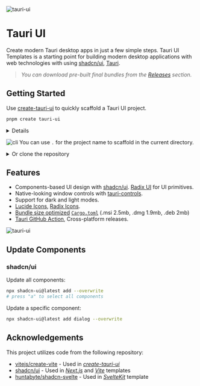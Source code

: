 ![tauri-ui](https://github.com/agmmnn/tauri-ui/assets/16024979/c4c62dad-4ea7-4874-9ef4-b5d0b6ec10a1)

# Tauri UI

Create modern Tauri desktop apps in just a few simple steps. Tauri UI Templates is a starting point for building modern desktop applications with web technologies with using [shadcn/ui](https://github.com/shadcn/ui), [Tauri](https://github.com/tauri-apps/tauri).

> _You can download pre-built final bundles from the [Releases](https://github.com/agmmnn/tauri-ui/releases) section._

## Getting Started

Use [create-tauri-ui](https://npmjs.com/package/create-tauri-ui) to quickly scaffold a Tauri UI project.

```bash
pnpm create tauri-ui
```

<details>

```bash
npx create-tauri-ui@latest
pnpm create tauri-ui
npm create tauri-ui@latest
yarn create tauri-ui
```

Then follow the prompts!

You can also directly specify the project name and the template you want to use via additional command line options. For example, to scaffold a Tauri-UI project, run:

```bash
# npm 7+, extra double-dash is needed:
npm create tauri-ui@latest my-tauri-app -- --template vite

# yarn
yarn create tauri-ui my-tauri-app --template next

# pnpm
pnpm create tauri-ui my-tauri-app --template sveltekit
```

</details>

![cli](https://github.com/agmmnn/tauri-ui/assets/16024979/86bf3b81-8671-4de3-bb48-7fb24fe48802)
You can use `.` for the project name to scaffold in the current directory.

<details>

<summary>
Or clone the repository
</summary>

```bash
gh repo clone agmmnn/tauri-ui
cd tauri-ui/templates/<template>

pnpm i
pnpm tauri dev
pnpm tauri build
```

</details>

## Features

- Components-based UI design with [shadcn/ui](https://ui.shadcn.com/). [Radix UI](https://www.radix-ui.com/) for UI primitives.
- Native-looking window controls with [tauri-controls](https://github.com/agmmnn/tauri-controls).
- Support for dark and light modes.
- [Lucide Icons](https://lucide.dev/), [Radix Icons](https://icons.radix-ui.com/).
- [Bundle size optimized](https://github.com/johnthagen/min-sized-rust) [`Cargo.toml`](/src-tauri/Cargo.toml) (.msi 2.5mb, .dmg 1.9mb, .deb 2mb)
- [Tauri GitHub Action](https://github.com/tauri-apps/tauri-action), Cross-platform releases.

![tauri-ui](https://user-images.githubusercontent.com/16024979/232823230-19d22434-8e28-43c2-bb70-e45a2fc2da88.gif)

## Update Components

### shadcn/ui

Update all components:

```bash
npx shadcn-ui@latest add --overwrite
# press "a" to select all components
```

Update a specific component:

```bash
npx shadcn-ui@latest add dialog --overwrite
```

## Acknowledgements

This project utilizes code from the following repository:

- [vitejs/create-vite](https://github.com/vitejs/vite/blob/main/packages/create-vite) - Used in _[create-tauri-ui](https://www.npmjs.com/package/create-tauri-ui)_
- [shadcn/ui](https://github.com/shadcn/ui/tree/main/apps/www) - Used in _[Next.js](https://github.com/vercel/next.js/)_ and _[Vite](https://github.com/vitejs/vite)_ templates
- [huntabyte/shadcn-svelte](https://github.com/huntabyte/shadcn-svelte) - Used in _[SvelteKit](https://github.com/sveltejs/svelte)_ template
